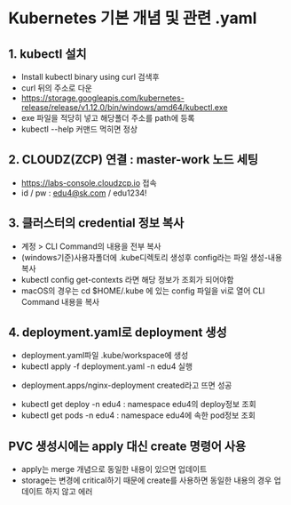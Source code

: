 # Kubernetes 기본 개념 및 관련 .yaml

## 1. kubectl 설치
 * Install kubectl binary using curl 검색후
 * curl 뒤의 주소로 다운
 * https://storage.googleapis.com/kubernetes-release/release/v1.12.0/bin/windows/amd64/kubectl.exe
 * exe 파일을 적당히 넣고 해당폴더 주소를 path에 등록
 * kubectl --help 커맨드 먹히면 정상

## 2. CLOUDZ(ZCP) 연결 : master-work 노드 세팅
 * https://labs-console.cloudzcp.io 접속
 * id / pw : edu4@sk.com / edu1234!

## 3. 클러스터의 credential 정보 복사
 * 계정 > CLI Command의 내용을 전부 복사
 * (windows기준)사용자폴더에 .kube디렉토리 생성후 config라는 파일 생성-내용 복사
 * kubectl config get-contexts 라면 해당 정보가 조회가 되어야함
 * macOS의 경우는 cd $HOME/.kube 에 있는 config 파일을 vi로 열어 CLI Command 내용을 복사

## 4. deployment.yaml로 deployment 생성
 * deployment.yaml파일 .kube/workspace에 생성
 * kubectl apply -f deployment.yaml -n edu4 실행
  - deployment.apps/nginx-deployment created라고 뜨면 성공
 * kubectl get deploy -n edu4 : namespace edu4의 deploy정보 조회
 * kubectl get pods -n edu4 : namespace edu4에 속한 pod정보 조회

## PVC 생성시에는 apply 대신 create 명령어 사용
 * apply는 merge 개념으로 동일한 내용이 있으면 업데이트
 * storage는 변경에 critical하기 때문에 create를 사용하면 동일한 내용의 경우 업데이트 하지 않고 에러
